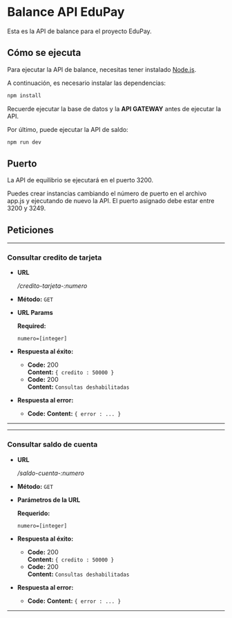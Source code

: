 # Balance API EduPay

Esta es la API de balance para el proyecto EduPay.

## Cómo se ejecuta

Para ejecutar la API de balance, necesitas tener instalado [Node.js](https://nodejs.org/en/).

A continuación, es necesario instalar las dependencias:

```bash
npm install
```

Recuerde ejecutar la base de datos y la **API GATEWAY** antes de ejecutar la API.

Por último, puede ejecutar la API de saldo:

```bash
npm run dev
```

## Puerto

La API de equilibrio se ejecutará en el puerto 3200.

Puedes crear instancias cambiando el número de puerto en el archivo app.js y ejecutando de nuevo la API. El puerto asignado debe estar entre 3200 y 3249.

## Peticiones

---

### **Consultar credito de tarjeta**
* **URL**

  _/credito-tarjeta-:numero_

* **Método:**
  `GET`
  
*  **URL Params**

   **Required:**
 
   `numero=[integer]`

* **Respuesta al éxito:**

  * **Code:** 200 <br />
    **Content:** `{ credito : 50000 }`
  * **Code:** 200 <br />
    **Content:** `Consultas deshabilitadas`
 
* **Respuesta al error:**
  * **Code:** 
    **Content:** `{ error : ... }`
---

---

### **Consultar saldo de cuenta**
* **URL**

  _/saldo-cuenta-:numero_

* **Método:**
  `GET`
  
*  **Parámetros de la URL**

   **Requerido:**
 
   `numero=[integer]`

* **Respuesta al éxito:**

  * **Code:** 200 <br />
    **Content:** `{ credito : 50000 }`
  * **Code:** 200 <br />
    **Content:** `Consultas deshabilitadas`
 
* **Respuesta al error:**
  * **Code:** 
    **Content:** `{ error : ... }`
---
